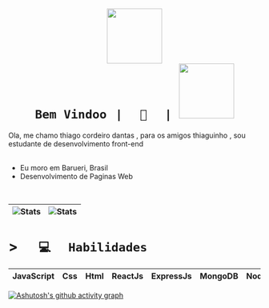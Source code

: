 
# <h1 align="center"> <code>[<img src="https://i.pinimg.com/564x/fb/7b/e5/fb7be533e1b8a39b5156244a850088bb.jpg" height="110px">](https://portfolio-web-rho-ten.vercel.app/home) Bem Vindoo⠀|⠀⠀👋⠀⠀| [<img src="https://spotify-github-profile.vercel.app/api/view?uid=uwjnzqtalkghfb2gd7ueltxzb&cover_image=true&theme=novatorem&bar_color=ff0000&bar_color_cover=falsespo" background="#fff" height="110px">](https://open.spotify.com/user/uwjnzqtalkghfb2gd7ueltxzb)</code> </h1>

<div align="left">
Ola, me chamo thiago cordeiro dantas , para os amigos thiaguinho , sou estudante de desenvolvimento front-end
</div>


<br>

* Eu moro em Barueri, Brasil
* Desenvolvimento de Paginas Web


<br>


| ![Stats](https://github-readme-stats.vercel.app/api?username=thiagocordeirodantas&show_icons=true&include_all_commits=true&theme=radical&hide_border=true) | ![Stats](https://github-readme-stats.vercel.app/api/top-langs/?username=thiagocordeirodantas&langs_count=8&theme=radical&hide_border=true) |
| ----- | ----- |
  

# > <code>⠀⠀💻⠀⠀Habilidades⠀⠀</code>
| JavaScript | Css | Html | ReactJs | ExpressJs | MongoDB | NodeJs | NestJs | Git | Npm |
|--|--|--|--|--|--|--|--|--|--|



[![Ashutosh's github activity graph](https://github-readme-activity-graph.vercel.app/graph?username=thiagocordeirodantas&theme=high-contrast)](https://github.com/thiagocordeirodantas)


